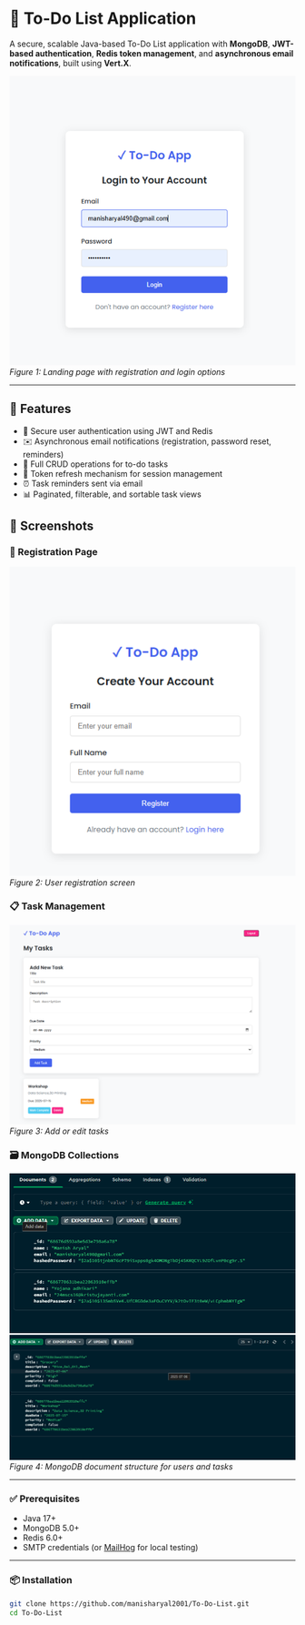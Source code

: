 # 📝 To-Do List Application

A secure, scalable Java-based To-Do List application with **MongoDB**, **JWT-based authentication**, **Redis token management**, and **asynchronous email notifications**, built using **Vert.X**.

![Landing Page](src/images/login.png)  
*Figure 1: Landing page with registration and login options*

---

## 🚀 Features

- 🔐 Secure user authentication using JWT and Redis
- ✉️ Asynchronous email notifications (registration, password reset, reminders)
- 📝 Full CRUD operations for to-do tasks
- 🔄 Token refresh mechanism for session management
- ⏰ Task reminders sent via email
- 📊 Paginated, filterable, and sortable task views


## 📸 Screenshots

### 🔐 Registration Page
![Register](src/images/ssregister.png)  
*Figure 2: User registration screen*

### 📋 Task Management
![Tasks](src/images/sstask.png)  
*Figure 3: Add or edit tasks*

### 🗃️ MongoDB Collections
![Users Collection](src/images/mongousers.png)  
![Tasks Collection](src/images/mongotask.png)  
*Figure 4: MongoDB document structure for users and tasks*

---

### ✅ Prerequisites

- Java 17+
- MongoDB 5.0+
- Redis 6.0+
- SMTP credentials (or [MailHog](https://github.com/mailhog/MailHog) for local testing)

---

### 📦 Installation

```bash
git clone https://github.com/manisharyal2001/To-Do-List.git
cd To-Do-List
